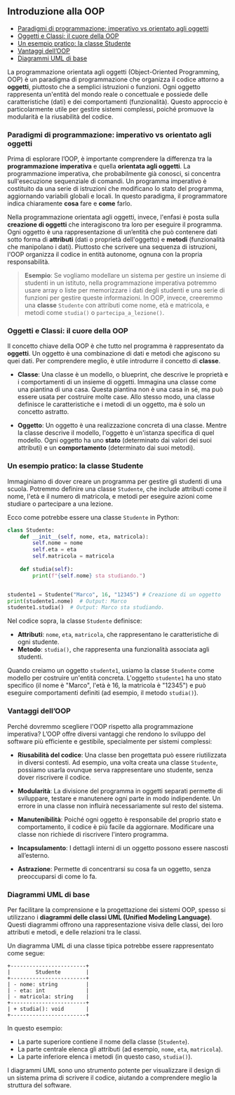 ## Introduzione alla OOP <!-- omit in toc -->

- [Paradigmi di programmazione: imperativo vs orientato agli oggetti](#paradigmi-di-programmazione-imperativo-vs-orientato-agli-oggetti)
- [Oggetti e Classi: il cuore della OOP](#oggetti-e-classi-il-cuore-della-oop)
- [Un esempio pratico: la classe Studente](#un-esempio-pratico-la-classe-studente)
- [Vantaggi dell’OOP](#vantaggi-delloop)
- [Diagrammi UML di base](#diagrammi-uml-di-base)

La programmazione orientata agli oggetti (Object-Oriented Programming, OOP) è un paradigma di programmazione che organizza il codice attorno a **oggetti**, piuttosto che a semplici istruzioni o funzioni. Ogni oggetto rappresenta un'entità del mondo reale o concettuale e possiede delle caratteristiche (dati) e dei comportamenti (funzionalità). Questo approccio è particolarmente utile per gestire sistemi complessi, poiché promuove la modularità e la riusabilità del codice.

### Paradigmi di programmazione: imperativo vs orientato agli oggetti

Prima di esplorare l’OOP, è importante comprendere la differenza tra la **programmazione imperativa** e quella **orientata agli oggetti**. La programmazione imperativa, che probabilmente già conosci, si concentra sull'esecuzione sequenziale di comandi. Un programma imperativo è costituito da una serie di istruzioni che modificano lo stato del programma, aggiornando variabili globali e locali. In questo paradigma, il programmatore indica chiaramente **cosa** fare e **come** farlo.

Nella programmazione orientata agli oggetti, invece, l'enfasi è posta sulla **creazione di oggetti** che interagiscono tra loro per eseguire il programma. Ogni oggetto è una rappresentazione di un’entità che può contenere dati sotto forma di **attributi** (dati o proprietà dell'oggetto) e **metodi** (funzionalità che manipolano i dati). Piuttosto che scrivere una sequenza di istruzioni, l'OOP organizza il codice in entità autonome, ognuna con la propria responsabilità.

> **Esempio**: Se vogliamo modellare un sistema per gestire un insieme di studenti in un istituto, nella programmazione imperativa potremmo usare array o liste per memorizzare i dati degli studenti e una serie di funzioni per gestire queste informazioni. In OOP, invece, creeremmo una **classe** `Studente` con attributi come nome, età e matricola, e metodi come `studia()` o `partecipa_a_lezione()`.

### Oggetti e Classi: il cuore della OOP

Il concetto chiave della OOP è che tutto nel programma è rappresentato da **oggetti**. Un oggetto è una combinazione di dati e metodi che agiscono su quei dati. Per comprendere meglio, è utile introdurre il concetto di **classe**.

- **Classe**: Una classe è un modello, o blueprint, che descrive le proprietà e i comportamenti di un insieme di oggetti. Immagina una classe come una piantina di una casa. Questa piantina non è una casa in sé, ma può essere usata per costruire molte case. Allo stesso modo, una classe definisce le caratteristiche e i metodi di un oggetto, ma è solo un concetto astratto.

- **Oggetto**: Un oggetto è una realizzazione concreta di una classe. Mentre la classe descrive il modello, l'oggetto è un'istanza specifica di quel modello. Ogni oggetto ha uno **stato** (determinato dai valori dei suoi attributi) e un **comportamento** (determinato dai suoi metodi).

### Un esempio pratico: la classe Studente

Immaginiamo di dover creare un programma per gestire gli studenti di una scuola. Potremmo definire una classe `Studente`, che include attributi come il nome, l'età e il numero di matricola, e metodi per eseguire azioni come studiare o partecipare a una lezione.

Ecco come potrebbe essere una classe `Studente` in Python:

```python
class Studente:
    def __init__(self, nome, eta, matricola):
        self.nome = nome
        self.eta = eta
        self.matricola = matricola
    
    def studia(self):
        print(f"{self.nome} sta studiando.")


studente1 = Studente("Marco", 16, "12345") # Creazione di un oggetto
print(studente1.nome)  # Output: Marco
studente1.studia()  # Output: Marco sta studiando.
```

Nel codice sopra, la classe `Studente` definisce:
- **Attributi**: `nome`, `eta`, `matricola`, che rappresentano le caratteristiche di ogni studente.
- **Metodo**: `studia()`, che rappresenta una funzionalità associata agli studenti.

Quando creiamo un oggetto `studente1`, usiamo la classe `Studente` come modello per costruire un'entità concreta. L'oggetto `studente1` ha uno stato specifico (il nome è "Marco", l'età è 16, la matricola è "12345") e può eseguire comportamenti definiti (ad esempio, il metodo `studia()`).

### Vantaggi dell’OOP

Perché dovremmo scegliere l'OOP rispetto alla programmazione imperativa? L’OOP offre diversi vantaggi che rendono lo sviluppo del software più efficiente e gestibile, specialmente per sistemi complessi:

- **Riusabilità del codice**: Una classe ben progettata può essere riutilizzata in diversi contesti. Ad esempio, una volta creata una classe `Studente`, possiamo usarla ovunque serva rappresentare uno studente, senza dover riscrivere il codice.
  
- **Modularità**: La divisione del programma in oggetti separati permette di sviluppare, testare e manutenere ogni parte in modo indipendente. Un errore in una classe non influirà necessariamente sul resto del sistema.

- **Manutenibilità**: Poiché ogni oggetto è responsabile del proprio stato e comportamento, il codice è più facile da aggiornare. Modificare una classe non richiede di riscrivere l'intero programma.

- **Incapsulamento**: I dettagli interni di un oggetto possono essere nascosti all’esterno. 

- **Astrazione**: Permette di concentrarsi su cosa fa un oggetto, senza preoccuparsi di come lo fa.

### Diagrammi UML di base

Per facilitare la comprensione e la progettazione dei sistemi OOP, spesso si utilizzano i **diagrammi delle classi UML (Unified Modeling Language)**. Questi diagrammi offrono una rappresentazione visiva delle classi, dei loro attributi e metodi, e delle relazioni tra le classi.

Un diagramma UML di una classe tipica potrebbe essere rappresentato come segue:

```
+------------------------+
|        Studente        |
+------------------------+
| - nome: string         |
| - eta: int             |
| - matricola: string    |
+------------------------+
| + studia(): void       |
+------------------------+
```

In questo esempio:
- La parte superiore contiene il nome della classe (`Studente`).
- La parte centrale elenca gli attributi (ad esempio, `nome`, `eta`, `matricola`).
- La parte inferiore elenca i metodi (in questo caso, `studia()`).

I diagrammi UML sono uno strumento potente per visualizzare il design di un sistema prima di scrivere il codice, aiutando a comprendere meglio la struttura del software.

